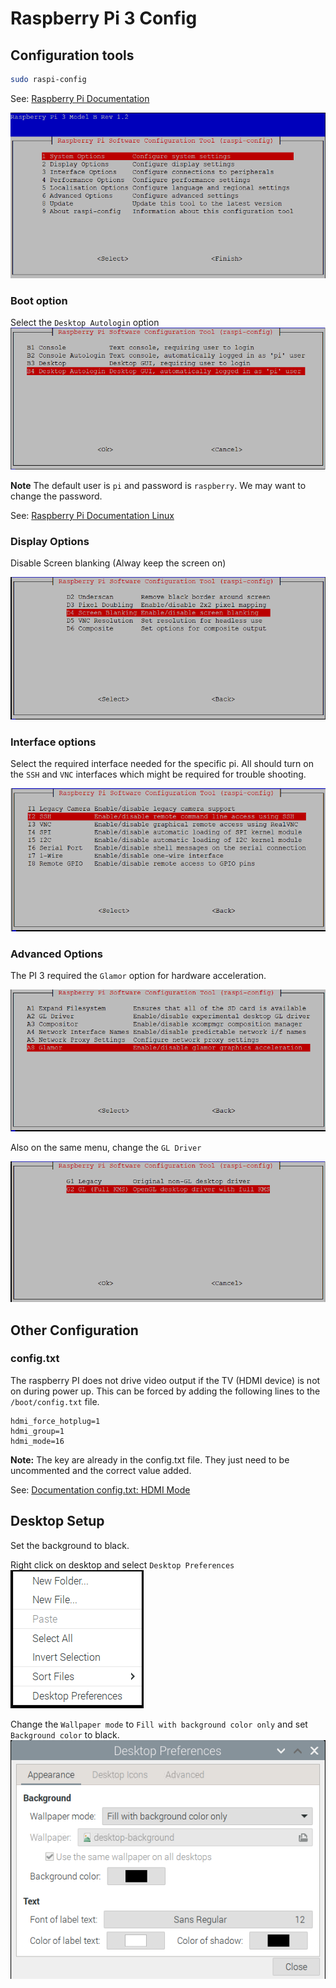 # Raspberry Pi 3 Config

## Configuration tools

```bash
sudo raspi-config
```

See: [Raspberry Pi Documentation](https://www.raspberrypi.com/documentation/computers/configuration.html#raspi-config)

![Main screen](raspi-config-main.png "Main Screen")

### Boot option

Select the `Desktop Autologin` option
![System Options](raspi-config-boot.png "System Options")

**Note** The default user is `pi` and password is `raspberry`.
We may want to change the password.

See: [Raspberry Pi Documentation Linux](https://www.raspberrypi.com/documentation/computers/using_linux.html)

### Display Options

Disable Screen blanking (Alway keep the screen on)

![Display Options](raspi-config-display.png "Display Options")

### Interface options

Select the required interface needed for the specific pi.
All should turn on the `SSH` and `VNC` interfaces which might be required for trouble shooting.

![Interface Options](raspi-config-interface.png "Interface Options")

### Advanced Options

The PI 3 required the `Glamor` option for hardware acceleration.

![Advanced Options](raspi-config-advanced.png "Advanced Options")

Also on the same menu, change the `GL Driver`

![Graphics Driver](raspi-config-graphics-driver.png "Graphics Driver")

## Other Configuration

### config.txt

The raspberry PI does not drive video output if the TV (HDMI device) is not on during power up.  This can be forced by adding the following lines to the `/boot/config.txt` file.

```text
hdmi_force_hotplug=1
hdmi_group=1
hdmi_mode=16
```

**Note:** The key are already in the config.txt file.
They just need to be uncommented and the correct value added.

See: [Documentation config.txt: HDMI Mode](https://www.raspberrypi.com/documentation/computers/config_txt.html#hdmi-mode)

## Desktop Setup

Set the background to black.

Right click on desktop and select `Desktop Preferences`
![Desktop Menu](desktop-menu.png "Desktop Menu")

Change the `Wallpaper mode` to `Fill with background color only` and set `Background color` to black.
![Desktop Preferences](desktop-preferences.png "Desktop Menu")
